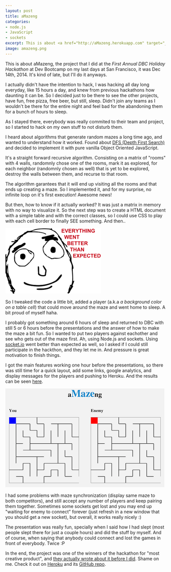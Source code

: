 ```yaml
---
layout: post
title: aMazeng
categories:
- node.js
- JavaScript
- sockets
excerpt: This is about <a href="http://aMazeng.herokuapp.com" target="_blank">aMazeng</a>, the project that I did at the _First Annual DBC Holiday Hackathon_ at Dev Bootcamp on my last days at San Francisco, it was Dec 14th, 2014. It's kind of late, but I'll do it anyways. <a href="/aMazeng"><img alt="aMazeng" src="/assets/images/amazeng.png"></a>
image: amazeng.png
---
```

This is about aMazeng, the project that I did at the _First Annual DBC Holiday Hackathon_ at Dev Bootcamp on my last days at San Francisco, it was Dec 14th, 2014. It's kind of late, but I'll do it anyways.

I actually didn't have the intention to hack, I was hacking all day long everyday, like 15 hours a day, and knew from previous hackathons how daunting it can be. So I decided just to be there to see the other projects, have fun, free pizza, free beer, but still, sleep. Didn't join any teams as I wouldn't be there for the entire night and feel bad for the abandoning them for a bunch of hours to sleep.

As I stayed there, everybody was really commited to their team and project, so I started to hack on my own stuff to not disturb them.

I heard about algorithms that generate random mazes a long time ago, and wanted to understand how it worked. Found about [DFS (Depth First Search)](http://en.wikipedia.org/wiki/Maze_generation_algorithm#Depth-first_search) and decided to implement it with pure vanilla Object Oriented JavaScript.

It's a straight forward recursive algorithm. Consisting on a matrix of "rooms" with 4 walls, randomnly chose one of the rooms, mark it as explored, for each neighbor (randomnly chosen as well) that is yet to be explored, destroy the walls between them, and recurse to that room.

The algorithm garantees that it will end up visiting all the rooms and that ends up creating a maze. So I implemented it, and for my surprise, no infinite loop on it's first execution! Awesome news!

But then, how to know if it actually worked? It was just a matrix in memory with no way to visualize it. So the next step was to create a HTML document with a simple table and with the correct classes, so I could use CSS to play with each cell border to finally SEE something. And then..

![Everything went better than expected](/assets/images/better-than-expected.png)

So I tweaked the code a little bit, added a player (a.k.a _a background color on a table cell_) that could move around the maze and went home to sleep. A bit proud of myself haha.

I probably got something around 6 hours of sleep and returned to DBC with still 5 or 6 hours before the presentations and the answer of how to make the maze a bit fun. So I wanted to put two players against eachother and see who gets out of the maze first. Ah, using Node.js and sockets. Using [socket.io](http://socket.io/) went better than expected as well, so I asked if I could still participate in the hackthon, and they let me in. And pressure is great motivation to finish things.

I got the main features working one hour before the presentations, so there was still time for a quick layout, add some links, google analytics, and display messages for the players and pushing to Heroku. And the results can be seen <a href="http://amazeng.herokuapp.com" target="_blank">here</a>.

<a href="http://amazeng.herokuapp.com" target="_blank">![aMazeng](/assets/images/amazeng.png)</a>

I had some problems with maze synchronization (display same maze to both competitors), and still accept any number of players and keep pairing them together. Sometimes some sockets get lost and you may end up "waiting for enemy to connect" forever (just refresh in a new window that you should get a new socket), but overall, it works really nicely :)

The presentation was really fun, specially when I said how I had slept (most people slept there for just a couple hours) and did the stuff by myself. And of course, when saying that anybody could connect and lost the games in front of everybody. Twice :P

In the end, the project was one of the winners of the hackathon for "most creative product", and [they actually wrote about it before I did](http://devbootcamp.com/2013/12/20/first-annual-dbc-holiday-hackathon/). Shame on me. Check it out on <a href="http://amazeng.herokuapp.com" target="_blank">Heroku</a> and its <a href="http://github.com/brunops/aMazeng" target="_blank">GitHub repo</a>.
